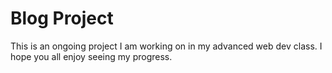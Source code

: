 # Blog Project
This is an ongoing project I am working on in my advanced web dev class. I hope you all enjoy seeing my progress.
